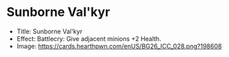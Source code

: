 # Sunborne Val'kyr
- Title:  Sunborne Val'kyr
- Effect:  Battlecry: Give adjacent minions +2 Health.
- Image:  https://cards.hearthpwn.com/enUS/BG26_ICC_028.png?198608
